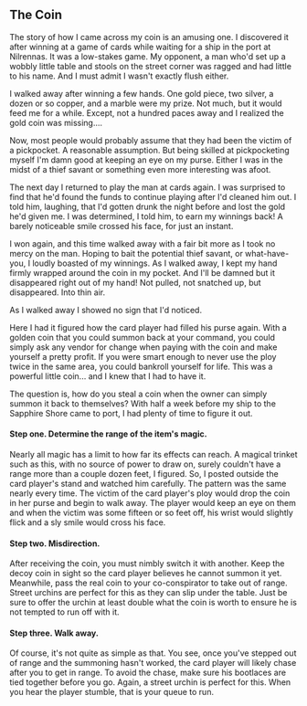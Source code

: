 ## The Coin
The story of how I came across my coin is an amusing one. I discovered it after winning at a game of cards while waiting for a ship in the port at Nilrennas. It was a low-stakes game. My opponent, a man who'd set up a wobbly little table and stools on the street corner was ragged and had little to his name. And I must admit I wasn't exactly flush either. 

I walked away after winning a few hands. One gold piece, two silver, a dozen or so copper, and a marble were my prize. Not much, but it would feed me for a while. Except, not a hundred paces away and I realized the gold coin was missing....

Now, most people would probably assume that they had been the victim of a pickpocket. A reasonable assumption. But being skilled at pickpocketing myself I'm damn good at keeping an eye on my purse. Either I was in the midst of a thief savant or something even more interesting was afoot. 

The next day I returned to play the man at cards again. I was surprised to find that he'd found the funds to continue playing after I'd cleaned him out. I told him, laughing, that I'd gotten drunk the night before and lost the gold he'd given me. I was determined, I told him, to earn my winnings back! A barely noticeable smile crossed his face, for just an instant.

I won again, and this time walked away with a fair bit more as I took no mercy on the man. Hoping to bait the potential thief savant, or what-have-you, I loudly boasted of my winnings. As I walked away, I kept my hand firmly wrapped around the coin in my pocket. And I'll be damned but it disappeared right out of my hand! Not pulled, not snatched up, but disappeared. Into thin air.

As I walked away I showed no sign that I'd noticed.

Here I had it figured how the card player had filled his purse again. With a golden coin that you could summon back at your command, you could simply ask any vendor for change when paying with the coin and make yourself a pretty profit. If you were smart enough to never use the ploy twice in the same area, you could bankroll yourself for life. This was a powerful little coin... and I knew that I had to have it.

The question is, how do you steal a coin when the owner can simply summon it back to themselves? With half a week before my ship to the Sapphire Shore came to port, I had plenty of time to figure it out.

#### **Step one.** Determine the range of the item's magic.
Nearly all magic has a limit to how far its effects can reach. A magical trinket such as this, with no source of power to draw on, surely couldn't have a range more than a couple dozen feet, I figured. So, I posted outside the card player's stand and watched him carefully. The pattern was the same nearly every time. The victim of the card player's ploy would drop the coin in her purse and begin to walk away. The player would keep an eye on them and when the victim was some fifteen or so feet off, his wrist would slightly flick and a sly smile would cross his face.

#### **Step two.** Misdirection.
After receiving the coin, you must nimbly switch it with another. Keep the decoy coin in sight so the card player believes he cannot summon it yet. Meanwhile, pass the real coin to your co-conspirator to take out of range. Street urchins are perfect for this as they can slip under the table. Just be sure to offer the urchin at least double what the coin is worth to ensure he is not tempted to run off with it.

#### **Step three.** Walk away.
Of course, it's not quite as simple as that. You see, once you've stepped out of range and the summoning hasn't worked, the card player will likely chase after you to get in range. To avoid the chase, make sure his bootlaces are tied together before you go. Again, a street urchin is perfect for this. When you hear the player stumble, that is your queue to run.  

